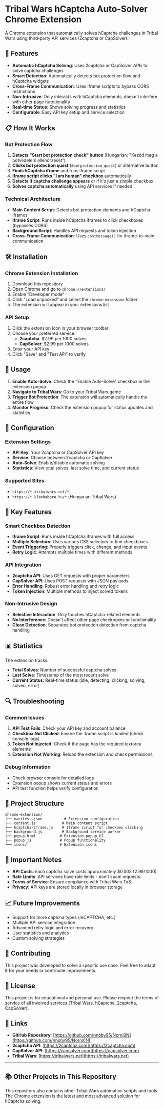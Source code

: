 # Tribal Wars hCaptcha Auto-Solver Chrome Extension

A Chrome extension that automatically solves hCaptcha challenges in Tribal Wars using third-party API services (2captcha or CapSolver).

## 🚀 Features

- **Automatic hCaptcha Solving**: Uses 2captcha or CapSolver APIs to solve captcha challenges
- **Smart Detection**: Automatically detects bot protection flow and hCaptcha widgets
- **Cross-Frame Communication**: Uses iframe scripts to bypass CORS restrictions
- **Non-Intrusive**: Only interacts with hCaptcha elements, doesn't interfere with other page functionality
- **Real-time Status**: Shows solving progress and statistics
- **Configurable**: Easy API key setup and service selection

## 📋 How It Works

### Bot Protection Flow
1. **Detects "Start bot protection check" button** (Hungarian: "Kezdd meg a botvédelem ellenőrzését")
2. **Clicks bot protection quest** (`#botprotection_quest`) or alternative button
3. **Finds hCaptcha iframe** and runs iframe script
4. **Iframe script clicks "I am human" checkbox** automatically
5. **Detects if captcha challenge appears** or if it's just a simple checkbox
6. **Solves captcha automatically** using API services if needed

### Technical Architecture
- **Main Content Script**: Detects bot protection elements and hCaptcha iframes
- **Iframe Script**: Runs inside hCaptcha iframes to click checkboxes (bypasses CORS)
- **Background Script**: Handles API requests and token injection
- **Cross-Frame Communication**: Uses `postMessage()` for iframe-to-main communication

## 🛠️ Installation

### Chrome Extension Installation
1. Download this repository
2. Open Chrome and go to `chrome://extensions/`
3. Enable "Developer mode"
4. Click "Load unpacked" and select the `chrome-extension` folder
5. The extension will appear in your extensions list

### API Setup
1. Click the extension icon in your browser toolbar
2. Choose your preferred service:
   - **2captcha**: $2.99 per 1000 solves
   - **CapSolver**: $2.99 per 1000 solves
3. Enter your API key
4. Click "Save" and "Test API" to verify

## 📖 Usage

1. **Enable Auto-Solve**: Check the "Enable Auto-Solve" checkbox in the extension popup
2. **Navigate to Tribal Wars**: Go to your Tribal Wars game
3. **Trigger Bot Protection**: The extension will automatically handle the entire flow
4. **Monitor Progress**: Check the extension popup for status updates and statistics

## 🔧 Configuration

### Extension Settings
- **API Key**: Your 2captcha or CapSolver API key
- **Service**: Choose between 2captcha or CapSolver
- **Auto-Solve**: Enable/disable automatic solving
- **Statistics**: View total solves, last solve time, and current status

### Supported Sites
- `https://*.tribalwars.net/*`
- `https://*.klanhaboru.hu/*` (Hungarian Tribal Wars)

## 🎯 Key Features

### Smart Checkbox Detection
- **Iframe Script**: Runs inside hCaptcha iframes with full access
- **Multiple Selectors**: Uses various CSS selectors to find checkboxes
- **Event Triggering**: Properly triggers click, change, and input events
- **Retry Logic**: Attempts multiple times with different methods

### API Integration
- **2captcha API**: Uses GET requests with proper parameters
- **CapSolver API**: Uses POST requests with JSON payloads
- **Error Handling**: Robust error handling and retry logic
- **Token Injection**: Multiple methods to inject solved tokens

### Non-Intrusive Design
- **Selective Interaction**: Only touches hCaptcha-related elements
- **No Interference**: Doesn't affect other page checkboxes or functionality
- **Clean Detection**: Separates bot protection detection from captcha handling

## 📊 Statistics

The extension tracks:
- **Total Solves**: Number of successful captcha solves
- **Last Solve**: Timestamp of the most recent solve
- **Current Status**: Real-time status (idle, detecting, clicking, solving, solved, error)

## 🔍 Troubleshooting

### Common Issues
1. **API Test Fails**: Check your API key and account balance
2. **Checkbox Not Clicked**: Ensure the iframe script is loaded (check console logs)
3. **Token Not Injected**: Check if the page has the required textarea elements
4. **Extension Not Working**: Reload the extension and check permissions

### Debug Information
- Check browser console for detailed logs
- Extension popup shows current status and errors
- API test function helps verify configuration

## 📁 Project Structure

```
chrome-extension/
├── manifest.json          # Extension configuration
├── content.js            # Main content script
├── hcaptcha-iframe.js    # Iframe script for checkbox clicking
├── background.js         # Background service worker
├── popup.html           # Extension popup UI
├── popup.js             # Popup functionality
└── icons/               # Extension icons
```

## 🚨 Important Notes

- **API Costs**: Each captcha solve costs approximately $0.003 (2.99/1000)
- **Rate Limits**: API services have rate limits - don't spam requests
- **Terms of Service**: Ensure compliance with Tribal Wars ToS
- **Privacy**: API keys are stored locally in browser storage

## 📈 Future Improvements

- Support for more captcha types (reCAPTCHA, etc.)
- Multiple API service integration
- Advanced retry logic and error recovery
- User statistics and analytics
- Custom solving strategies

## 🤝 Contributing

This project was developed to solve a specific use case. Feel free to adapt it for your needs or contribute improvements.

## 📄 License

This project is for educational and personal use. Please respect the terms of service of all involved services (Tribal Wars, hCaptcha, 2captcha, CapSolver).

## 🔗 Links

- **GitHub Repository**: [https://github.com/nnoby95/Norni0N](https://github.com/nnoby95/Norni0N)
- **2captcha API**: [https://2captcha.com](https://2captcha.com)
- **CapSolver API**: [https://capsolver.com](https://capsolver.com)
- **Tribal Wars**: [https://tribalwars.net](https://tribalwars.net)

---

## 📚 Other Projects in This Repository

This repository also contains other Tribal Wars automation scripts and tools. The Chrome extension is the latest and most advanced solution for hCaptcha solving.